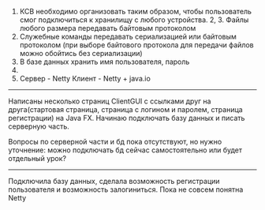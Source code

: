 1. КСВ необходимо организовать таким образом, чтобы пользователь смог подключиться
к хранилищу с любого устройства.
2, 3. Файлы любого размера передавать байтовым протоколом
4. Служебные команды передавать сериализацией или байтовым протоколом (при выборе байтового
протокола для передачи файлов можно обойтись без сериализации)
5. В базе данных хранить имя пользователя, пароль
6.
7. Сервер - Netty
Клиент - Netty + java.io
____________________________________

Написаны несколько страниц ClientGUI c ссылками друг на друга(стартовая страница, страница с логином и паролем,
страница регистрации) на Java FX.
Начинаю подключать базу данных и писать серверную часть.

Вопросы по серверной части и бд пока отсутствуют, но нужно уточнение: можно подключать бд сейчас
самостоятельно или будет отдельный урок?

_________________________________________________

Подключила базу данных, сделала возможность регистрации пользователя и возможность залогиниться.
Пока не совсем понятна Netty